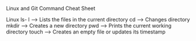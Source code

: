Linux and Git Command Cheat Sheet

Linux
ls- l -->  Lists the files in the current directory
cd -->  Changes directory
mkdir -->   Creates a new directory
pwd --> Prints the current working directory
touch  --> Creates an empty file or updates its timestamp
